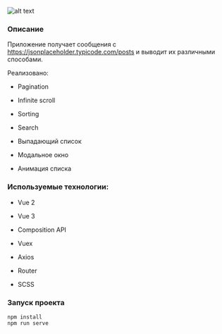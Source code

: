 ![alt text](preview.gif)

### Описание

Приложение получает сообщения с https://jsonplaceholder.typicode.com/posts и выводит их различными способами.

Реализовано:

- Pagination

- Infinite scroll

- Sorting

- Search

- Выпадающий список

- Модальное окно

- Анимация списка

### Используемые технологии:

- Vue 2

- Vue 3

- Composition API

- Vuex

- Axios

- Router

- SCSS

### Запуск проекта

```
npm install
npm run serve
```